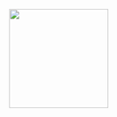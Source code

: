 
<img height="180em" src="https://github-readme-stats.vercel.app/api?username=nirmalyax_icons=true&hide_border=true&&count_private=true&include_all_commits=true" />
